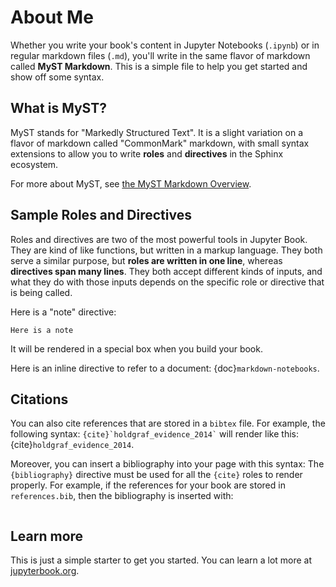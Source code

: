 # About Me

Whether you write your book's content in Jupyter Notebooks (`.ipynb`) or
in regular markdown files (`.md`), you'll write in the same flavor of markdown
called **MyST Markdown**.
This is a simple file to help you get started and show off some syntax.

## What is MyST?

MyST stands for "Markedly Structured Text". It
is a slight variation on a flavor of markdown called "CommonMark" markdown,
with small syntax extensions to allow you to write **roles** and **directives**
in the Sphinx ecosystem.

For more about MyST, see [the MyST Markdown Overview](https://jupyterbook.org/content/myst.html).

## Sample Roles and Directives

Roles and directives are two of the most powerful tools in Jupyter Book. They
are kind of like functions, but written in a markup language. They both
serve a similar purpose, but **roles are written in one line**, whereas
**directives span many lines**. They both accept different kinds of inputs,
and what they do with those inputs depends on the specific role or directive
that is being called.

Here is a "note" directive:

```{note}
Here is a note
```

It will be rendered in a special box when you build your book.

Here is an inline directive to refer to a document: {doc}`markdown-notebooks`.


## Citations

You can also cite references that are stored in a `bibtex` file. For example,
the following syntax: `` {cite}`holdgraf_evidence_2014` `` will render like
this: {cite}`holdgraf_evidence_2014`.

Moreover, you can insert a bibliography into your page with this syntax:
The `{bibliography}` directive must be used for all the `{cite}` roles to
render properly.
For example, if the references for your book are stored in `references.bib`,
then the bibliography is inserted with:

```{bibliography}
```

## Learn more

This is just a simple starter to get you started.
You can learn a lot more at [jupyterbook.org](https://jupyterbook.org).
